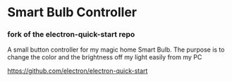 # Smart Bulb Controller

### fork of the electron-quick-start repo

A small button controller for my magic home Smart Bulb. 
The purpose is to change the color and the brightness off my light easily from my PC


https://github.com/electron/electron-quick-start
